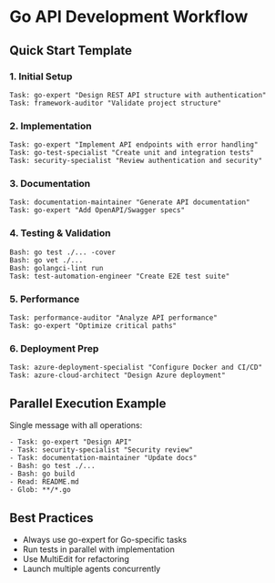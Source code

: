 # Go API Development Workflow

## Quick Start Template

### 1. Initial Setup
```
Task: go-expert "Design REST API structure with authentication"
Task: framework-auditor "Validate project structure"
```

### 2. Implementation
```
Task: go-expert "Implement API endpoints with error handling"
Task: go-test-specialist "Create unit and integration tests"
Task: security-specialist "Review authentication and security"
```

### 3. Documentation
```
Task: documentation-maintainer "Generate API documentation"
Task: go-expert "Add OpenAPI/Swagger specs"
```

### 4. Testing & Validation
```
Bash: go test ./... -cover
Bash: go vet ./...
Bash: golangci-lint run
Task: test-automation-engineer "Create E2E test suite"
```

### 5. Performance
```
Task: performance-auditor "Analyze API performance"
Task: go-expert "Optimize critical paths"
```

### 6. Deployment Prep
```
Task: azure-deployment-specialist "Configure Docker and CI/CD"
Task: azure-cloud-architect "Design Azure deployment"
```

## Parallel Execution Example

Single message with all operations:
```
- Task: go-expert "Design API"
- Task: security-specialist "Security review"
- Task: documentation-maintainer "Update docs"
- Bash: go test ./...
- Bash: go build
- Read: README.md
- Glob: **/*.go
```

## Best Practices
- Always use go-expert for Go-specific tasks
- Run tests in parallel with implementation
- Use MultiEdit for refactoring
- Launch multiple agents concurrently